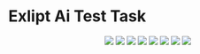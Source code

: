 # Exlipt Ai Test Task

<p align="center">
    <img id="Spash Screen" src='assets/read_me/splash_screen.jpg'/>
    <img id="Intro Screen" src='assets/read_me/onboard_1.jpg'/>
    <img id="Intro Second Screen" src='assets/read_me/onboard_2.jpg'/>
    <img id="Intro Third Screen" src='assets/read_me/onboard_3.jpg'/>
    <img id="Sign In Screen" src='assets/read_me/sign_in.jpg'/>
    <img id="Sign Up Screen" src='assets/read_me/sign_up.jpg'/>
    <img id="Set Up Account Screen" src='assets/read_me/set_up_account.jpg'/>
    <img id="Home Screen" src='assets/read_me/home.jpg'/>
</p>
